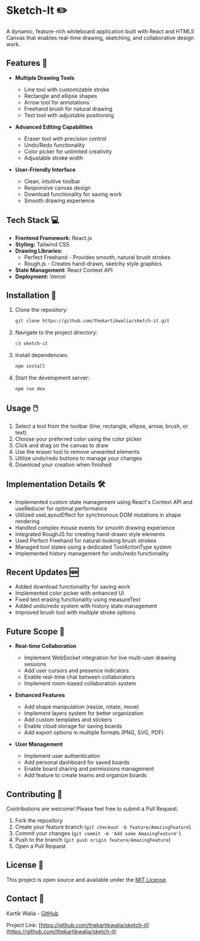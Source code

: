 # Sketch-It ✏️

A dynamic, feature-rich whiteboard application built with React and HTML5 Canvas that enables real-time drawing, sketching, and collaborative design work.

## Features 🎨

- **Multiple Drawing Tools**
  - Line tool with customizable stroke
  - Rectangle and ellipse shapes
  - Arrow tool for annotations
  - Freehand brush for natural drawing
  - Text tool with adjustable positioning

- **Advanced Editing Capabilities**
  - Eraser tool with precision control
  - Undo/Redo functionality
  - Color picker for unlimited creativity
  - Adjustable stroke width

- **User-Friendly Interface**
  - Clean, intuitive toolbar
  - Responsive canvas design
  - Download functionality for saving work
  - Smooth drawing experience

## Tech Stack 💻

- **Frontend Framework:** React.js
- **Styling:** Tailwind CSS
- **Drawing Libraries:**
  - Perfect Freehand - Provides smooth, natural brush strokes
  - Rough.js - Creates hand-drawn, sketchy style graphics
- **State Management:** React Context API
- **Deployment:** Vercel

## Installation 🚀

1. Clone the repository:
    ```bash
    git clone https://github.com/thekartikwalia/sketch-it.git
    ```

2. Navigate to the project directory:
    ```bash
    cd sketch-it
    ```

3. Install dependencies:
    ```bash
    npm install
    ```

4. Start the development server:
    ```bash
    npm run dev
    ```

## Usage 🖱️

1. Select a tool from the toolbar (line, rectangle, ellipse, arrow, brush, or text)
2. Choose your preferred color using the color picker
3. Click and drag on the canvas to draw
4. Use the eraser tool to remove unwanted elements
5. Utilize undo/redo buttons to manage your changes
6. Download your creation when finished

## Implementation Details 🛠️

- Implemented custom state management using React's Context API and useReducer for optimal performance
- Utilized useLayoutEffect for synchronous DOM mutations in shape rendering
- Handled complex mouse events for smooth drawing experience
- Integrated RoughJS for creating hand-drawn style elements
- Used Perfect Freehand for natural-looking brush strokes
- Managed tool states using a dedicated ToolActionType system
- Implemented history management for undo/redo functionality

## Recent Updates 🆕

- Added download functionality for saving work
- Implemented color picker with enhanced UI
- Fixed text erasing functionality using measureText
- Added undo/redo system with history state management
- Improved brush tool with multiple stroke options

## Future Scope 🔮

- **Real-time Collaboration**
  - Implement WebSocket integration for live multi-user drawing sessions
  - Add user cursors and presence indicators
  - Enable real-time chat between collaborators
  - Implement room-based collaboration system

- **Enhanced Features**
  - Add shape manipulation (resize, rotate, move)
  - Implement layers system for better organization
  - Add custom templates and stickers
  - Enable cloud storage for saving boards
  - Add export options in multiple formats (PNG, SVG, PDF)

- **User Management**
  - Implement user authentication
  - Add personal dashboard for saved boards
  - Enable board sharing and permissions management
  - Add feature to create teams and organize boards

## Contributing 🤝

Contributions are welcome! Please feel free to submit a Pull Request.

1. Fork the repository
2. Create your feature branch (`git checkout -b feature/AmazingFeature`)
3. Commit your changes (`git commit -m 'Add some AmazingFeature'`)
4. Push to the branch (`git push origin feature/AmazingFeature`)
5. Open a Pull Request

## License 📝

This project is open source and available under the [MIT License](LICENSE).

## Contact 📧

Kartik Walia - [GitHub](https://github.com/thekartikwalia)

Project Link: [https://github.com/thekartikwalia/sketch-it](https://github.com/thekartikwalia/sketch-it)
